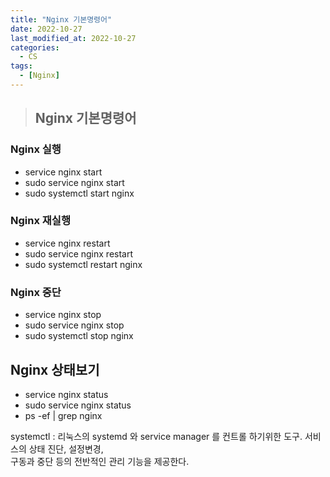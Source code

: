 ```yaml
---
title: "Nginx 기본명령어"
date: 2022-10-27
last_modified_at: 2022-10-27
categories: 
  - CS
tags:
  - [Nginx]
---
```

> ## Nginx 기본명령어

### Nginx 실행
- service nginx start
- sudo service nginx start
- sudo systemctl start nginx
 
### Nginx 재실행
- service nginx restart
- sudo service nginx restart
- sudo systemctl restart nginx
 
### Nginx 중단
- service nginx stop
- sudo service nginx stop
- sudo systemctl stop nginx
 
## Nginx 상태보기
- service nginx status
- sudo service nginx status
- ps -ef | grep nginx

systemctl : 리눅스의 systemd 와 service manager 를 컨트롤 하기위한 도구. 서비스의 상태 진단, 설정변경,  
구동과 중단 등의 전반적인 관리 기능을 제공한다.  
